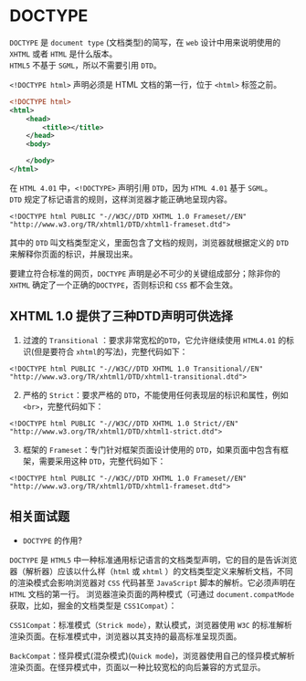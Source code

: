 <!--
 * @Author: zhangyunpeng@sensorsdata.cn
 * @Description: 
 * @Date: 2024-03-20 18:17:53
 * @LastEditTime: 2024-03-21 11:32:17
-->
# DOCTYPE

`DOCTYPE` 是 `document type` (文档类型)的简写，在 `web` 设计中用来说明使用的 `XHTML` 或者 `HTML` 是什么版本。  
`HTML5` 不基于 `SGML`，所以不需要引用 `DTD`。 

`<!DOCTYPE html>` 声明必须是 HTML 文档的第一行，位于 `<html>` 标签之前。   

```xml
<!DOCTYPE html>
<html>
    <head>
        <title></title>
    </head>
    <body>

    </body>
</html>
```
  
在 `HTML 4.01` 中，`<!DOCTYPE>` 声明引用 `DTD`，因为 `HTML 4.01` 基于 `SGML`。  
`DTD` 规定了标记语言的规则，这样浏览器才能正确地呈现内容。

```
<!DOCTYPE html PUBLIC "-//W3C//DTD XHTML 1.0 Frameset//EN" "http://www.w3.org/TR/xhtml1/DTD/xhtml1-frameset.dtd">
```

其中的 `DTD` 叫文档类型定义，里面包含了文档的规则，浏览器就根据定义的 `DTD` 来解释你页面的标识，并展现出来。  

要建立符合标准的网页，`DOCTYPE` 声明是必不可少的关键组成部分；除非你的 `XHTML` 确定了一个正确的`DOCTYPE`，否则标识和 `CSS` 都不会生效。  

## XHTML 1.0 提供了三种DTD声明可供选择  
1. 过渡的 `Transitional` ：要求非常宽松的`DTD`，它允许继续使用 `HTML4.01` 的标识(但是要符合 `xhtml`的写法)，完整代码如下：

```
<!DOCTYPE html PUBLIC "-//W3C//DTD XHTML 1.0 Transitional//EN" "http://www.w3.org/TR/xhtml1/DTD/xhtml1-transitional.dtd">
```

2. 严格的 `Strict`：要求严格的 `DTD`，不能使用任何表现层的标识和属性，例如 `<br>`，完整代码如下：

```
<!DOCTYPE html PUBLIC "-//W3C//DTD XHTML 1.0 Strict//EN" "http://www.w3.org/TR/xhtml1/DTD/xhtml1-strict.dtd">
```

3. 框架的 `Frameset`：专门针对框架页面设计使用的 `DTD`，如果页面中包含有框架，需要采用这种 `DTD`，完整代码如下：

```
<!DOCTYPE html PUBLIC "-//W3C//DTD XHTML 1.0 Frameset//EN" "http://www.w3.org/TR/xhtml1/DTD/xhtml1-frameset.dtd">
```

## 相关面试题

- `DOCTYPE` 的作用?

`DOCTYPE` 是 `HTML5` 中一种标准通用标记语言的文档类型声明，它的目的是告诉浏览器（解析器）应该以什么样（`html` 或 `xhtml` ）的文档类型定义来解析文档，不同的渲染模式会影响浏览器对 `CSS` 代码甚⾄ `JavaScript` 脚本的解析。它必须声明在 `HTML` ⽂档的第⼀⾏。
浏览器渲染页面的两种模式（可通过 `document.compatMode` 获取，比如，掘金的文档类型是 `CSS1Compat`）：

`CSS1Compat`：标准模式（`Strick mode`），默认模式，浏览器使用 `W3C` 的标准解析渲染页面。在标准模式中，浏览器以其支持的最高标准呈现页面。

`BackCompat`：怪异模式(混杂模式)(`Quick mode`)，浏览器使用自己的怪异模式解析渲染页面。在怪异模式中，页面以一种比较宽松的向后兼容的方式显示。
